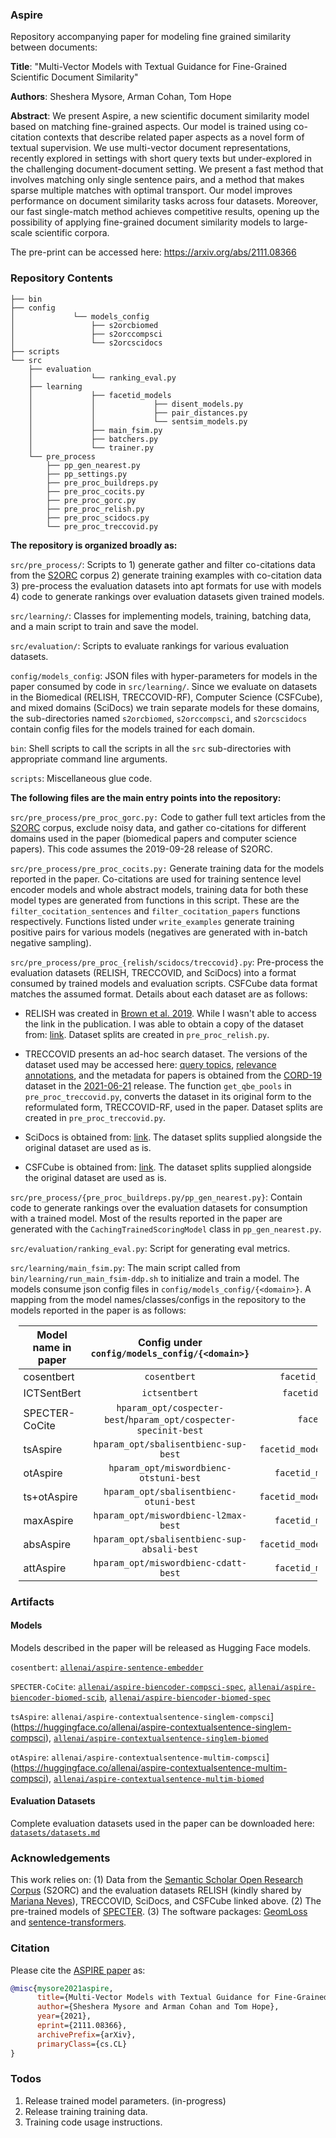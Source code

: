 ### Aspire
Repository accompanying paper for modeling fine grained similarity between documents: 

**Title**: "Multi-Vector Models with Textual Guidance for Fine-Grained Scientific Document Similarity"

**Authors**: Sheshera Mysore, Arman Cohan, Tom Hope

**Abstract**: We present Aspire, a new scientific document similarity model based on matching fine-grained aspects. Our model is trained using co-citation contexts that describe related paper aspects as a novel form of textual supervision. We use multi-vector document representations, recently explored in settings with short query texts but under-explored in the challenging document-document setting. We present a fast method that involves matching only single sentence pairs, and a method that makes sparse multiple matches with optimal transport. Our model improves performance on document similarity tasks across four datasets. Moreover, our fast single-match method achieves competitive results, opening up the possibility of applying fine-grained document similarity models to large-scale scientific corpora. 

The pre-print can be accessed here: https://arxiv.org/abs/2111.08366


### Repository Contents

    ├── bin
    ├── config
    │             └── models_config
    │                 ├── s2orcbiomed
    │                 ├── s2orccompsci
    │                 └── s2orcscidocs
    ├── scripts
    └── src
        ├── evaluation
        │             └── ranking_eval.py
        ├── learning
        │             ├── facetid_models
        │             │             ├── disent_models.py
        │             │             ├── pair_distances.py
        │             │             └── sentsim_models.py
        │             ├── main_fsim.py
        │             ├── batchers.py
        │             └── trainer.py
        └── pre_process
            ├── pp_gen_nearest.py
            ├── pp_settings.py
            ├── pre_proc_buildreps.py
            ├── pre_proc_cocits.py
            ├── pre_proc_gorc.py
            ├── pre_proc_relish.py
            ├── pre_proc_scidocs.py
            └── pre_proc_treccovid.py


**The repository is organized broadly as:**

`src/pre_process/`: Scripts to 1) generate gather and filter co-citations data from the [S2ORC](https://github.com/allenai/s2orc) corpus 2) generate training examples with co-citation data 3) pre-process the evaluation datasets into apt formats for use with models 4) code to generate rankings over evaluation datasets given trained models.

`src/learning/`: Classes for implementing models, training, batching data, and a main script to train and save the model.

`src/evaluation/`: Scripts to evaluate rankings for various evaluation datasets.

`config/models_config`: JSON files with hyper-parameters for models in the paper consumed by code in `src/learning/`. Since we evaluate on datasets in the Biomedical (RELISH, TRECCOVID-RF), Computer Science (CSFCube), and mixed domains (SciDocs) we train separate models for these domains, the sub-directories named `s2orcbiomed`, `s2orccompsci`, and `s2orcscidocs` contain config files for the models trained for each domain.

`bin`: Shell scripts to call the scripts in all the `src` sub-directories with appropriate command line arguments.

`scripts`: Miscellaneous glue code.

**The following files are the main entry points into the repository:**

`src/pre_process/pre_proc_gorc.py:` Code to gather full text articles from the [S2ORC](https://github.com/allenai/s2orc) corpus, exclude noisy data, and gather co-citations for different domains used in the paper (biomedical papers and computer science papers). This code assumes the 2019-09-28 release of S2ORC. 

`src/pre_process/pre_proc_cocits.py:` Generate training data for the models reported in the paper. Co-citations are used for training sentence level encoder models and whole abstract models, training data for both these model types are generated from functions in this script. These are the `filter_cocitation_sentences` and `filter_cocitation_papers` functions respectively. Functions listed under `write_examples` generate training positive pairs for various models (negatives are generated with in-batch negative sampling).

`src/pre_process/pre_proc_{relish/scidocs/treccovid}.py`: Pre-process the evaluation datasets (RELISH, TRECCOVID, and SciDocs) into a format consumed by trained models and evaluation scripts. CSFCube data format matches the assumed format. Details about each dataset are as follows:

- RELISH was created in [Brown et al. 2019](https://academic.oup.com/database/article/doi/10.1093/database/baz085/5608006?login=true). While I wasn't able to access the link in the publication. I was able to obtain a copy of the dataset from: [link](http://pubannotation.org/projects/RELISH-DB). Dataset splits are created in `pre_proc_relish.py`.

- TRECCOVID presents an ad-hoc search dataset. The versions of the dataset used may be accessed here: [query topics](https://ir.nist.gov/covidSubmit/data/topics-rnd5.xml), [relevance annotations](https://ir.nist.gov/covidSubmit/data/qrels-covid_d5_j0.5-5.txt), and the metadata for papers is obtained from the [CORD-19](https://ai2-semanticscholar-cord-19.s3-us-west-2.amazonaws.com/historical_releases.html) dataset in the [2021-06-21](https://ai2-semanticscholar-cord-19.s3-us-west-2.amazonaws.com/2021-06-21/metadata.csv) release. The function `get_qbe_pools` in `pre_proc_treccovid.py`, converts the dataset in its original form to the reformulated form, TRECCOVID-RF, used in the paper. Dataset splits are created in `pre_proc_treccovid.py`.

- SciDocs is obtained from: [link](https://github.com/allenai/scidocs). The dataset splits supplied alongside the original dataset are used as is.

- CSFCube is obtained from: [link](https://github.com/iesl/CSFCube). The dataset splits supplied alongside the original dataset are used as is.

`src/pre_process/{pre_proc_buildreps.py/pp_gen_nearest.py}`: Contain code to generate rankings over the evaluation datasets for consumption with a trained model. Most of the results reported in the paper are generated with the `CachingTrainedScoringModel` class in `pp_gen_nearest.py`.

`src/evaluation/ranking_eval.py`: Script for generating eval metrics.

`src/learning/main_fsim.py`: The main script called from `bin/learning/run_main_fsim-ddp.sh` to initialize and train a model. The models consume json config files in `config/models_config/{<domain>}`. A mapping from the model names/classes/configs in the repository to the models reported in the paper is as follows:

<div style="margin-left: auto;
            margin-right: auto;
            width: 95%">

| Model name in paper         | Config under `config/models_config/{<domain>}`  | Model class in code   |
|-----------------------------|:-------------------------:|:-----------:|
| cosentbert              |        `cosentbert`        |  `facetid_models.sentsim_models.SentBERTWrapper` |
| ICTSentBert              |        `ictsentbert`        |  `facetid_models.sentsim_models.ICTBERTWrapper` |
| SPECTER-CoCite              |        `hparam_opt/cospecter-best`/`hparam_opt/cospecter-specinit-best`        |  `facetid_models.disent_models.MySPECTER`  |
| tsAspire                    |        `hparam_opt/sbalisentbienc-sup-best`        |        `facetid_models.disent_models.WordSentAbsSupAlignBiEnc`   |
| otAspire                    |        `hparam_opt/miswordbienc-otstuni-best`        |      `facetid_models.disent_models.WordSentAlignBiEnc`   |
| ts+otAspire                 |        `hparam_opt/sbalisentbienc-otuni-best`        |        `facetid_models.disent_models.WordSentAbsSupAlignBiEnc`   |
| maxAspire                 |          `hparam_opt/miswordbienc-l2max-best`      |        `facetid_models.disent_models.WordSentAlignBiEnc` |
| absAspire                 |          `hparam_opt/sbalisentbienc-sup-absali-best`      |        `facetid_models.disent_models.WordSentAbsSupAlignBiEnc`   |
| attAspire                 |          `hparam_opt/miswordbienc-cdatt-best`      |        `facetid_models.disent_models.WordSentAlignBiEnc`   |

</div>


### Artifacts 

#### Models

Models described in the paper will be released as Hugging Face models.

`cosentbert`: [`allenai/aspire-sentence-embedder`](https://huggingface.co/allenai/aspire-sentence-embedder)

`SPECTER-CoCite`: [`allenai/aspire-biencoder-compsci-spec`](https://huggingface.co/allenai/aspire-biencoder-compsci-spec), [`allenai/aspire-biencoder-biomed-scib`](https://huggingface.co/allenai/aspire-biencoder-biomed-scib), [`allenai/aspire-biencoder-biomed-spec`](https://huggingface.co/allenai/aspire-biencoder-biomed-spec)

`tsAspire`: `allenai/aspire-contextualsentence-singlem-compsci`](https://huggingface.co/allenai/aspire-contextualsentence-singlem-compsci), [`allenai/aspire-contextualsentence-singlem-biomed`](https://huggingface.co/allenai/aspire-contextualsentence-singlem-biomed)

`otAspire`: `allenai/aspire-contextualsentence-multim-compsci`](https://huggingface.co/allenai/aspire-contextualsentence-multim-compsci), [`allenai/aspire-contextualsentence-multim-biomed`](https://huggingface.co/allenai/aspire-contextualsentence-multim-biomed)

#### Evaluation Datasets

Complete evaluation datasets used in the paper can be downloaded here: [`datasets/datasets.md`](https://github.com/allenai/aspire/blob/main/datasets/datasets.md)


### Acknowledgements
This work relies on: (1) Data from the [Semantic Scholar Open Research Corpus](https://github.com/allenai/s2orc) (S2ORC) and the evaluation datasets RELISH (kindly shared by [Mariana Neves](https://mariananeves.github.io/)), TRECCOVID, SciDocs, and CSFCube linked above. (2) The pre-trained models of [SPECTER](https://github.com/allenai/specter). (3) The software packages: [GeomLoss](https://www.kernel-operations.io/geomloss/index.html) and [sentence-transformers](https://www.sbert.net/).


### Citation

Please cite the [ASPIRE paper](https://arxiv.org/pdf/2004.07180.pdf) as:  

```bibtex
@misc{mysore2021aspire,
      title={Multi-Vector Models with Textual Guidance for Fine-Grained Scientific Document Similarity}, 
      author={Sheshera Mysore and Arman Cohan and Tom Hope},
      year={2021},
      eprint={2111.08366},
      archivePrefix={arXiv},
      primaryClass={cs.CL}
}
```


### Todos

1. Release trained model parameters. (in-progress)
2. Release training training data.
3. Training code usage instructions.